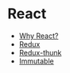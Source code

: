 # React

- [Why React?](./why-choose-react.md)
- [Redux](./redux.md)
- [Redux-thunk](./redux-thunk.md)
- [Immutable](./immutable.md)
